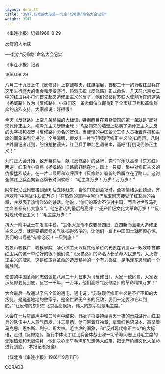 ```yaml
---
layout: default
title: "3907.反修的大示威──北京“反修路”命名大会记实"
weight: 3907
---
```


《串连小报》记者1966-8-29

反修的大示威

──北京“反修路”命名大会记实

《串连小报》记者

1966.08.29

八月二十九日上午《反修路》上锣鼓喧天，红旗招展，首都二十一的万名红卫兵在这里举行盛大的集会和示威游行，热烈庆祝《反修路》正式命名。几天前北京女二中的红卫兵小将们首先起来造修正主义的反了，他们倡议将苏联大使能所在的这条《扬威路》改为《反修路》。小将们这一革命倡仪立即得到了全市红卫兵和革命群众的热烈支持，大家都说：好得很！

今天《反修路》上空几条横幅的大标语，特别醒目在紧靠使馆的第一条就是“反对现代修正主义，毛泽东主义磅礴全球！”马路两旁的墙壁上贴满了造修正主义之反的火字报和祝贺《反修路》命名的贺信。当使馆的中国革命工作人员抬着喜报和主席的画象来到全埸时，全埸沸腾，爆发出一片“打倒现代修正主义”的口号声。八时许外国记者赶到，纷纷抢拍镜头，红卫兵手举红色语录本，高呼“打倒现代修正主义！”

九时正大会开始，致开幕词后，献《反修路》的路牌，这时军乐队高奏《东方红》两遍。红卫兵小将将《扬威路》旧路牌打翻在地，踏上一只脚，集中对修正主义的仇恨猛烈敲击。在一片口号声和欢呼声中《反修路》崭新的路牌立在了路口。这时全体红卫兵面向新路牌长时间欢呼： “毛主席万岁！万岁！万万岁！”

阿尔巴尼亚同志接到通知后立即赶来，当他门来到会场时，全埸情绪达到顶点，齐声欢呼“中阿战斗友谊万岁！”在热烈的掌声中阿尔巴尼亚同志接受了红卫兵的袖章，并发表了热情洋溢的讲话。他说：“你们的革命不仅对中国，而且对世界马列主义者都有伟大意义”，他在讲话的最后的高呼：“无产阶级文化大革命万岁！”“反对现代修正主义！”“毛主席万岁！”

抗大一附中战士在发言中说，“文化大革命不仅要破四旧，立四新而且要大造修正主义之反，就是要把反修的气味搞得浓浓的，让他们一踏上中国国土就胆颤心惊，我们的口号是“有修必反！一反到底！”

石景山钢铁厂、钢铁学院、哈尔滨工大以及其他单位的代表在发言中一致欢呼首都红卫兵的这一举动好的很！他们说：《反修路》的命名大长革命人民志气，大灭修正主义的威风，这是红卫兵革命的造反精神的一个有力象征，是毛泽东思想的一个新胜利。

使馆的中国革命同志倡议把八月二十九日定为《反修日》，大家一致同意，大家表示反修要反到底，反它一千年，一万年，他们高呼“《反修路》的革命精神万岁！”

大会最后一致通过了告全国的通电，通电说：“苏联现代修正主义是不折不扣的大叛徒，是道道地地的败家子，是全世界无产者的死敌，我们一定耍和它斗到底。”“让反修的旗帜在北京高高飘扬，伟大的旗手就是毛主席。”

大会在一片锣鼓声中和口号声中结束，开始了将要持续两天一夜的示威游行。红卫兵的队伍中人人意气风发，斗志昂扬，他们带着红袖章，拿着红色语录本、高举着马克思、恩格斯、列宁、斯大林、毛主席的画象，和“反对现代修正主义”的大标语，走过《反修路》。游行中体现丁红卫兵全体战士和一切革命同志上对毛主席的无限热爱和无限崇拜，他们决心高举毛泽东思想伟大红旗，把无产阶级文化大革命进行到底。（本报记者报道）

（载北京《串连小报》1966年9月11日）

CCRADB


